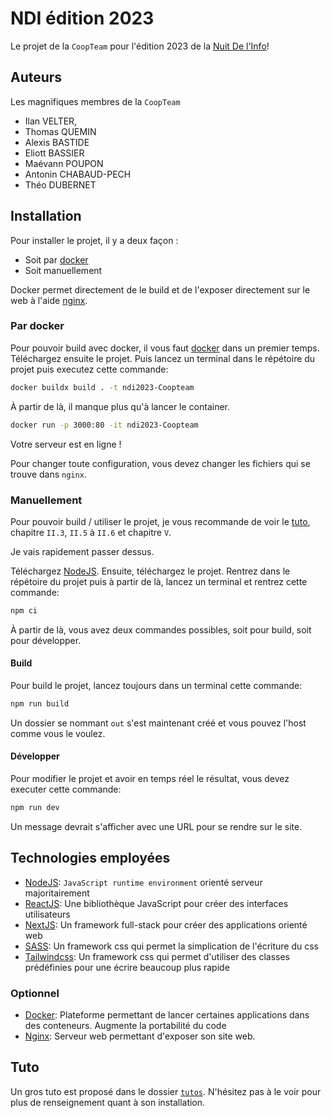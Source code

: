 # NDI édition 2023

Le projet de la `CoopTeam` pour l'édition 2023 de la [Nuit De l'Info](https://www.nuitdelinfo.com/)!

## Auteurs

Les magnifiques membres de la `CoopTeam`

- Ilan VELTER,
- Thomas QUEMIN
- Alexis BASTIDE
- Eliott BASSIER
- Maévann POUPON
- Antonin CHABAUD-PECH
- Théo DUBERNET

## Installation

Pour installer le projet, il y a deux façon :

- Soit par [docker](https://www.docker.com/)
- Soit manuellement

Docker permet directement de le build et de l'exposer directement sur le web à l'aide [nginx](https://www.nginx.com/).

### Par docker

Pour pouvoir build avec docker, il vous faut [docker](https://docs.docker.com/get-docker/) dans un premier temps. Téléchargez ensuite le projet. Puis lancez un terminal dans le répétoire du projet puis executez cette commande:

```sh
docker buildx build . -t ndi2023-Coopteam
```

À partir de là, il manque plus qu'à lancer le container.

```sh
docker run -p 3000:80 -it ndi2023-Coopteam
```

Votre serveur est en ligne !

Pour changer toute configuration, vous devez changer les fichiers qui se trouve dans `nginx`.

### Manuellement

Pour pouvoir build / utiliser le projet, je vous recommande de voir le [tuto](https://github.com/ivelter/ndi2023/blob/setup/tutos/out/noir%26blanc.pdf), chapitre `II.3`, `II.5` à `II.6` et chapitre `V`.

Je vais rapidement passer dessus.

Téléchargez [NodeJS](https://nodejs.org/en). Ensuite, téléchargez le projet. Rentrez dans le répétoire du projet puis à partir de là, lancez un terminal et rentrez cette commande:

```sh
npm ci
```

À partir de là, vous avez deux commandes possibles, soit pour build, soit pour développer.

#### Build

Pour build le projet, lancez toujours dans un terminal cette commande:

```sh
npm run build
```

Un dossier se nommant `out` s'est maintenant créé et vous pouvez l'host comme vous le voulez.

#### Développer

Pour modifier le projet et avoir en temps réel le résultat, vous devez executer cette commande:

```sh
npm run dev
```

Un message devrait s'afficher avec une URL pour se rendre sur le site.

## Technologies employées

- [NodeJS](https://nodejs.org/en): `JavaScript runtime environment` orienté serveur majoritairement
- [ReactJS](https://fr.legacy.reactjs.org/): Une bibliothèque JavaScript pour créer des interfaces utilisateurs
- [NextJS](https://nextjs.org/): Un framework full-stack pour créer des applications orienté web
- [SASS](https://sass-lang.com/): Un framework css qui permet la simplication de l'écriture du css
- [Tailwindcss](https://tailwindcss.com/): Un framework css qui permet d'utiliser des classes prédéfinies pour une écrire beaucoup plus rapide

### Optionnel

- [Docker](https://www.docker.com/): Plateforme permettant de lancer certaines applications dans des conteneurs. Augmente la portabilité du code
- [Nginx](https://www.nginx.com/): Serveur web permettant d'exposer son site web.

## Tuto

Un gros tuto est proposé dans le dossier [`tutos`](https://github.com/ivelter/ndi2023/blob/main/tutos). N'hésitez pas à le voir pour plus de renseignement quant à son installation.
